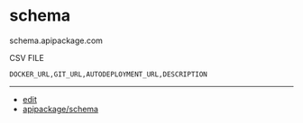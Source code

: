# schema
schema.apipackage.com

CSV FILE

```csv
DOCKER_URL,GIT_URL,AUTODEPLOYMENT_URL,DESCRIPTION
```

---

+ [edit](https://github.com/apipackage/schema/edit/main/README.md)
+ [apipackage/schema](https://github.com/apipackage/schema)
